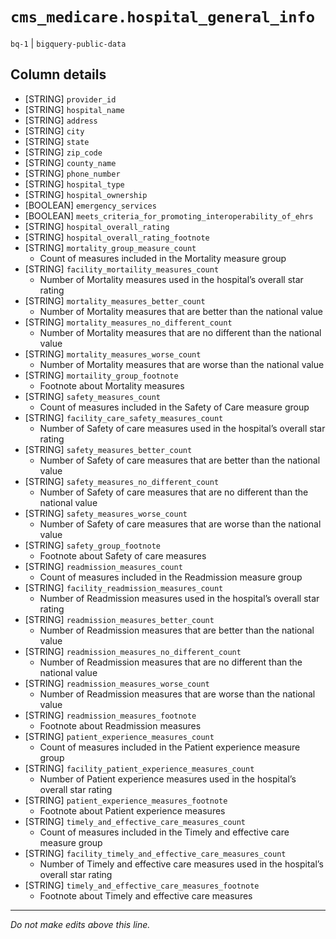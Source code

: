 # `cms_medicare.hospital_general_info`
`bq-1` | `bigquery-public-data`

## Column details
* [STRING]    `provider_id`
* [STRING]    `hospital_name`
* [STRING]    `address`
* [STRING]    `city`
* [STRING]    `state`
* [STRING]    `zip_code`
* [STRING]    `county_name`
* [STRING]    `phone_number`
* [STRING]    `hospital_type`
* [STRING]    `hospital_ownership`
* [BOOLEAN]   `emergency_services`
* [BOOLEAN]   `meets_criteria_for_promoting_interoperability_of_ehrs`
* [STRING]    `hospital_overall_rating`
* [STRING]    `hospital_overall_rating_footnote`
* [STRING]    `mortality_group_measure_count`
  - Count of measures included in the Mortality measure group
* [STRING]    `facility_mortaility_measures_count`
  - Number of Mortality measures used in the hospital’s overall star rating
* [STRING]    `mortality_measures_better_count`
  - Number of Mortality measures that are better than the national value
* [STRING]    `mortality_measures_no_different_count`
  - Number of Mortality measures that are no different than the national value
* [STRING]    `mortality_measures_worse_count`
  - Number of Mortality measures that are worse than the national value
* [STRING]    `mortaility_group_footnote`
  - Footnote about Mortality measures
* [STRING]    `safety_measures_count`
  - Count of measures included in the Safety of Care measure group
* [STRING]    `facility_care_safety_measures_count`
  - Number of Safety of care measures used in the hospital’s overall star rating
* [STRING]    `safety_measures_better_count`
  - Number of Safety of care measures that are better than the national value
* [STRING]    `safety_measures_no_different_count`
  - Number of Safety of care measures that are no different than the national value
* [STRING]    `safety_measures_worse_count`
  - Number of Safety of care measures that are worse than the national value
* [STRING]    `safety_group_footnote`
  - Footnote about Safety of care measures
* [STRING]    `readmission_measures_count`
  - Count of measures included in the Readmission measure group
* [STRING]    `facility_readmission_measures_count`
  - Number of Readmission measures used in the hospital’s overall star rating
* [STRING]    `readmission_measures_better_count`
  - Number of Readmission measures that are better than the national value
* [STRING]    `readmission_measures_no_different_count`
  - Number of Readmission measures that are no different than the national value
* [STRING]    `readmission_measures_worse_count`
  - Number of Readmission measures that are worse than the national value
* [STRING]    `readmission_measures_footnote`
  - Footnote about Readmission measures
* [STRING]    `patient_experience_measures_count`
  - Count of measures included in the Patient experience measure group
* [STRING]    `facility_patient_experience_measures_count`
  - Number of Patient experience measures used in the hospital’s overall star rating
* [STRING]    `patient_experience_measures_footnote`
  - Footnote about Patient experience measures
* [STRING]    `timely_and_effective_care_measures_count`
  - Count of measures included in the Timely and effective care measure group
* [STRING]    `facility_timely_and_effective_care_measures_count`
  - Number of Timely and effective care measures used in the hospital’s overall star rating
* [STRING]    `timely_and_effective_care_measures_footnote`
  - Footnote about Timely and effective care measures

-------------------------------------------------------------------------------
*Do not make edits above this line.*
